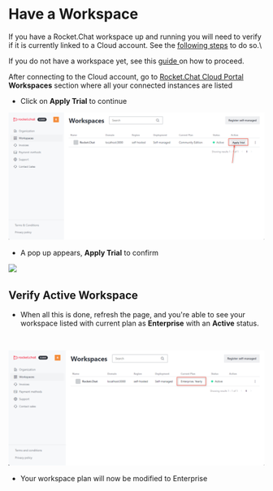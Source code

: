 # Have a Workspace

If you have a Rocket.Chat workspace up and running you will need to verify if it is currently linked to a Cloud account. See the [following steps](../administration/admin-panel/connectivity-services.md) to do so.\


If you do not have a workspace yet, see this [guide ](does-not-have-a-workspace.md)on how to proceed.



After connecting to the Cloud account, go to [Rocket.Chat Cloud Portal](https://cloud.rocket.chat/home) **Workspaces** section where all your connected instances are listed

* Click on **Apply Trial** to continue

![](<../../.gitbook/assets/image (637) (1).png>)

* A pop up appears, **Apply Trial** to confirm

![](https://files.gitbook.com/v0/b/gitbook-x-prod.appspot.com/o/spaces%2F-M418Ul0aSTwf2PYsyPW%2Fuploads%2FjlypDfyInZtPEfLnXZMD%2Fimage.png?alt=media\&token=a5a25c0a-a899-4ba1-97d3-d4510dadd810)



## Verify Active Workspace

* When all this is done, refresh the page, and you're able to see your workspace listed with current plan as **Enterprise** with an **Active** status.

​

![](<../../.gitbook/assets/image (253) (1).png>)

* Your workspace plan will now be modified to Enterprise

